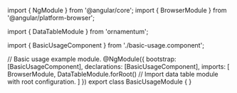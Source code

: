 import { NgModule } from '@angular/core';
import { BrowserModule } from '@angular/platform-browser';

import { DataTableModule } from 'ornamentum';

import { BasicUsageComponent } from './basic-usage.component';

// Basic usage example module.
@NgModule({
  bootstrap: [BasicUsageComponent],
  declarations: [BasicUsageComponent],
  imports: [
    BrowserModule,
    DataTableModule.forRoot() // Import data table module with root configuration.
  ]
})
export class BasicUsageModule {
}
